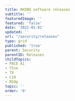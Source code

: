 ```yaml
---
title: RHINO software releases
subtitle: ''
featuredImage: ''
featured: 'false'
date: '2021-01-01'
updated: ''
url: "/security/releases"
type: grid
published: 'true'
parent: Security
parentID: Releases
childTopics:
- PACE A1
- T5se
- T8
- C10
- M10p
topic: ''
order: '0'
---
```

